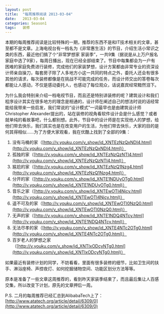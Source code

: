 ```yaml
---
layout: post
title:  "每周推荐阅读 2013-03-04"
date:   2013-03-04
categories: Season1
tags:   装修
---
```


本期的每周推荐阅读是比较特殊的一期，推荐的东西不是和IT技术相关的文章，甚至都不是文章。上海电视台有一档名为《非常惠生活》的节目，介绍生活小常识之类的东西，最近他们搞了个“非常梦想家 家装季”，一共9集（据说是从上万户报名家庭中选了9家），每周日播出，现在已经全部结束了。节目中每集都会为一户有困难的家庭免费进行装修，完成他们的家装梦想，设计方案都由非常专业的资深设计师亲自操刀，每套房子除了人多地方小这一共同的特点之外，委托人还会有很多其他的请求，每次装修都像是在挑战不可能完成的任务，而设计师交出的答卷每次都能让人感动，不仅是感动委托人，也感动了每位观众，话说嘉宾经常黯然泪下。

为什么我会特别来介绍一档电视节目，而且还是特别讲装修的呢？建筑设计和我们程序设计其实在很多地方的理念是相通的，设计师在阐述自己的想法时说的话经常能给我带来一些启发，我们常说的“设计模式”一词最早也是由建筑设计师Christopher Alexander提出的，站在装修的视角看软件设计会是什么感觉？或者就单纯的看故事吧，什么都别想。此外，节目中的设计师是在实现他人的梦想，给他们带去快乐，我们其实也是在改变用户的生活，为他们带去快乐，大家的目的是何其得相似……为了方便大家观看，我在优酷上找到了全部的9集：

1. 没有马桶的家（[http://v.youku.com/v_show/id_XNTEzNzQxNDI4.html](http://v.youku.com/v_show/id_XNTEzNzQxNDI4.html)）
2. 孤独的家（[http://v.youku.com/v_show/id_XNTEzNzQzNTI4.html](http://v.youku.com/v_show/id_XNTEzNzQzNTI4.html)）
3. 尴尬的家（[http://v.youku.com/v_show/id_XNTEzNzQ1Nzg4.html](http://v.youku.com/v_show/id_XNTEzNzQ1Nzg4.html)）
4. 分开的家（[http://v.youku.com/v_show/id_XNTE1NDUyOTg0.html](http://v.youku.com/v_show/id_XNTE1NDUyOTg0.html)）
5. 音乐之家（[http://v.youku.com/v_show/id_XNTEwOTI4Njcy.html](http://v.youku.com/v_show/id_XNTEwOTI4Njcy.html)）
6. 遥不可及的家（[http://v.youku.com/v_show/id_XNTEwOTI0NzQ0.html](http://v.youku.com/v_show/id_XNTEwOTI0NzQ0.html)）
7. 无声的家（[http://v.youku.com/v_show/id_XNTE1NDQ4NTcy.html](http://v.youku.com/v_show/id_XNTE1NDQ4NTcy.html)）
8. 无法尽孝的家（[http://v.youku.com/v_show/id_XNTE4NTc2OTg0.html](http://v.youku.com/v_show/id_XNTE4NTc2OTg0.html)）
9. 百岁老人的梦想之家（[http://v.youku.com/v_show/id_XNTIxODcyNTg0.html](http://v.youku.com/v_show/id_XNTIxODcyNTg0.html)）

如果最近有装修计划的同学，不妨看看，里面有很多装修的细节，比如卫生间的扶手、淋浴座椅、声控夜灯、如何挖掘储物空间、功能区划分方法等等。

原本是准备了一些文章这周推荐的，看到昨天家装季结束了，而且最后集让人百感交集，所以改变下计划，原先的文章押后一周。

P.S.
二月的每周推荐已经汇总到AlibabaTech上了： [http://www.atatech.org/article/detail/6309/0](http://www.atatech.org/article/detail/6309/0)
